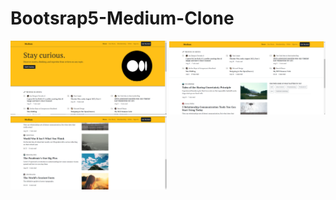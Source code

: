 # Bootsrap5-Medium-Clone
<img src=https://github.com/Semihtumay/Bootsrap5-Medium-Clone/blob/main/images/1.PNG width="250" alt="accessibility text">
<img src=https://github.com/Semihtumay/Bootsrap5-Medium-Clone/blob/main/images/2.PNG width="250" alt="accessibility text">
<img src=https://github.com/Semihtumay/Bootsrap5-Medium-Clone/blob/main/images/3.PNG width="250" alt="accessibility text">
